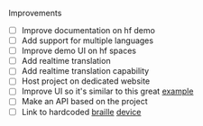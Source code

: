 Improvements

- [ ] Improve documentation on hf demo
- [ ] Add support for multiple languages
- [ ] Improve demo UI on hf spaces
- [ ] Add realtime translation
- [ ] Add realtime translation capability
- [ ] Host project on dedicated website
- [ ] Improve UI so it's similar to this great [example](https://www.deepl.com/translator)
- [ ] Make an API based on the project
- [ ] Link to hardcoded [braille](https://www.smithsonianmag.com/innovation/device-translates-text-braille-real-time-180963171/) [device](https://allthatsinteresting.com/text-to-braille-translator)